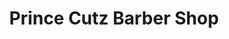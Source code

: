 ---
title: "Prince Cutz Barber Shop"
url: /saddle-brook/prince-cutz-barber-shop/
shop: hairdresser
---